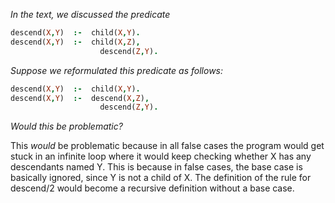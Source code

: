 _In the text, we discussed the predicate_
```prolog
descend(X,Y)  :-  child(X,Y).
descend(X,Y)  :-  child(X,Z),
                    descend(Z,Y).
```
_Suppose we reformulated this predicate as follows:_
```prolog
descend(X,Y)  :-  child(X,Y).
descend(X,Y)  :-  descend(X,Z),
                    descend(Z,Y).
```
_Would this be problematic?_

This _would_ be problematic because in all false cases the program would get stuck in an infinite loop where it would keep checking whether X has any descendants named Y. This is because in false cases, the base case is basically ignored, since Y is not a child of X. The definition of the rule for descend/2 would become a recursive definition without a base case.
